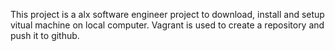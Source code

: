 This project is a alx software engineer project to download, install and setup vitual machine on local computer. Vagrant is used to create a repository and push it to github.
